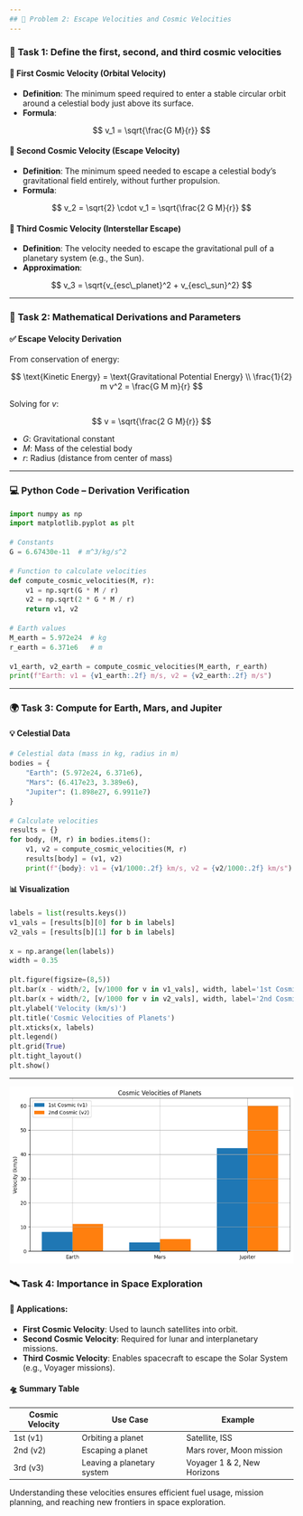 ```yaml
---
## 🚀 Problem 2: Escape Velocities and Cosmic Velocities
---
```


### 🧠 **Task 1: Define the first, second, and third cosmic velocities**

#### 🔹 First Cosmic Velocity (Orbital Velocity)

- **Definition**: The minimum speed required to enter a stable circular orbit around a celestial body just above its surface.
- **Formula**:

$$
    v_1 = \sqrt{\frac{G M}{r}}
$$

#### 🔹 Second Cosmic Velocity (Escape Velocity)

- **Definition**: The minimum speed needed to escape a celestial body’s gravitational field entirely, without further propulsion.
- **Formula**:

$$
    v_2 = \sqrt{2} \cdot v_1 = \sqrt{\frac{2 G M}{r}}
$$

#### 🔹 Third Cosmic Velocity (Interstellar Escape)

- **Definition**: The velocity needed to escape the gravitational pull of a planetary system (e.g., the Sun).
- **Approximation**:

$$
    v_3 = \sqrt{v_{esc\_planet}^2 + v_{esc\_sun}^2}
$$

---

### 📐 **Task 2: Mathematical Derivations and Parameters**

#### ✅ Escape Velocity Derivation

From conservation of energy:

$$
\text{Kinetic Energy} = \text{Gravitational Potential Energy} \\
\frac{1}{2} m v^2 = \frac{G M m}{r}
$$

Solving for $v$:

$$
    v = \sqrt{\frac{2 G M}{r}}
$$

- $G$: Gravitational constant
- $M$: Mass of the celestial body
- $r$: Radius (distance from center of mass)

---

### 💻 Python Code – Derivation Verification

```python
import numpy as np
import matplotlib.pyplot as plt

# Constants
G = 6.67430e-11  # m^3/kg/s^2

# Function to calculate velocities
def compute_cosmic_velocities(M, r):
    v1 = np.sqrt(G * M / r)
    v2 = np.sqrt(2 * G * M / r)
    return v1, v2

# Earth values
M_earth = 5.972e24  # kg
r_earth = 6.371e6   # m

v1_earth, v2_earth = compute_cosmic_velocities(M_earth, r_earth)
print(f"Earth: v1 = {v1_earth:.2f} m/s, v2 = {v2_earth:.2f} m/s")
```

---

### 🌍 **Task 3: Compute for Earth, Mars, and Jupiter**

#### 💡 Celestial Data

```python
# Celestial data (mass in kg, radius in m)
bodies = {
    "Earth": (5.972e24, 6.371e6),
    "Mars": (6.417e23, 3.389e6),
    "Jupiter": (1.898e27, 6.9911e7)
}

# Calculate velocities
results = {}
for body, (M, r) in bodies.items():
    v1, v2 = compute_cosmic_velocities(M, r)
    results[body] = (v1, v2)
    print(f"{body}: v1 = {v1/1000:.2f} km/s, v2 = {v2/1000:.2f} km/s")
```

#### 📊 Visualization

```python
labels = list(results.keys())
v1_vals = [results[b][0] for b in labels]
v2_vals = [results[b][1] for b in labels]

x = np.arange(len(labels))
width = 0.35

plt.figure(figsize=(8,5))
plt.bar(x - width/2, [v/1000 for v in v1_vals], width, label='1st Cosmic (v1)')
plt.bar(x + width/2, [v/1000 for v in v2_vals], width, label='2nd Cosmic (v2)')
plt.ylabel('Velocity (km/s)')
plt.title('Cosmic Velocities of Planets')
plt.xticks(x, labels)
plt.legend()
plt.grid(True)
plt.tight_layout()
plt.show()
```

---

![alt text](image-14.png)

### 🛰️ **Task 4: Importance in Space Exploration**

#### 🚀 Applications:

- **First Cosmic Velocity**: Used to launch satellites into orbit.
- **Second Cosmic Velocity**: Required for lunar and interplanetary missions.
- **Third Cosmic Velocity**: Enables spacecraft to escape the Solar System (e.g., Voyager missions).

#### 🛸 Summary Table

| Cosmic Velocity | Use Case                   | Example                     |
| --------------- | -------------------------- | --------------------------- |
| 1st (v1)        | Orbiting a planet          | Satellite, ISS              |
| 2nd (v2)        | Escaping a planet          | Mars rover, Moon mission    |
| 3rd (v3)        | Leaving a planetary system | Voyager 1 & 2, New Horizons |

Understanding these velocities ensures efficient fuel usage, mission planning, and reaching new frontiers in space exploration.
